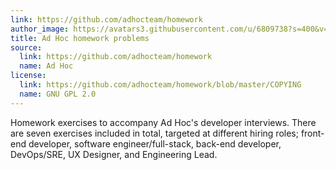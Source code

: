 ```yaml
---
link: https://github.com/adhocteam/homework
author_image: https://avatars3.githubusercontent.com/u/6809738?s=400&v=4
title: Ad Hoc homework problems
source:
  link: https://github.com/adhocteam/homework
  name: Ad Hoc
license:
  link: https://github.com/adhocteam/homework/blob/master/COPYING
  name: GNU GPL 2.0
---
```

<p>Homework exercises to accompany Ad Hoc's developer interviews. There are seven exercises included in total, targeted at different hiring roles; front-end developer, software engineer/full-stack, back-end developer, DevOps/SRE, UX Designer, and Engineering Lead.</p>

